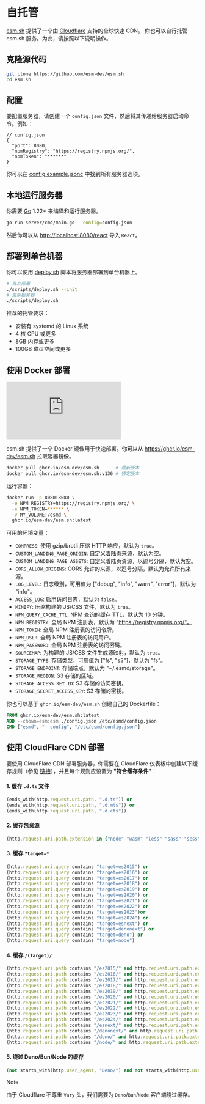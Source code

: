 # 自托管

[esm.sh](https://esm.sh) 提供了一个由 [Cloudflare](https://cloudflare.com) 支持的全球快速 CDN。
你也可以自行托管 esm.sh 服务。为此，请按照以下说明操作。

## 克隆源代码

```bash
git clone https://github.com/esm-dev/esm.sh
cd esm.sh
```

## 配置

要配置服务器，请创建一个 `config.json` 文件，然后将其传递给服务器启动命令。例如：

```jsonc
// config.json
{
  "port": 8080,
  "npmRegistry": "https://registry.npmjs.org/",
  "npmToken": "******"
}
```

你可以在 [config.example.jsonc](./config.example.jsonc) 中找到所有服务器选项。

## 本地运行服务器

你需要 [Go](https://golang.org/dl) 1.22+ 来编译和运行服务器。

```bash
go run server/cmd/main.go --config=config.json
```

然后你可以从 <http://localhost:8080/react> 导入 `React`。

## 部署到单台机器

你可以使用 [deploy.sh](./scripts/deploy.sh) 脚本将服务器部署到单台机器上。

```bash
# 首次部署
./scripts/deploy.sh --init
# 更新服务器
./scripts/deploy.sh
```

推荐的托管要求：

- 安装有 systemd 的 Linux 系统
- 4 核 CPU 或更多
- 8GB 内存或更多
- 100GB 磁盘空间或更多

## 使用 Docker 部署

[![Docker 镜像](https://img.shields.io/github/v/tag/esm-dev/esm.sh?label=Docker&display_name=tag&sort=semver&style=flat&colorA=232323&colorB=232323&logo=docker&logoColor=eeeeee)](https://github.com/esm-dev/esm.sh/pkgs/container/esm.sh)

esm.sh 提供了一个 Docker 镜像用于快速部署。你可以从 <https://ghcr.io/esm-dev/esm.sh> 拉取容器镜像。

```bash
docker pull ghcr.io/esm-dev/esm.sh      # 最新版本
docker pull ghcr.io/esm-dev/esm.sh:v136 # 特定版本
```

运行容器：

```bash
docker run -p 8080:8080 \
  -e NPM_REGISTRY=https://registry.npmjs.org/ \
  -e NPM_TOKEN=****** \
  -v MY_VOLUME:/esmd \
  ghcr.io/esm-dev/esm.sh:latest
```

可用的环境变量：

- `COMPRESS`: 使用 gzip/brotli 压缩 HTTP 响应，默认为 `true`。
- `CUSTOM_LANDING_PAGE_ORIGIN`: 自定义着陆页来源，默认为空。
- `CUSTOM_LANDING_PAGE_ASSETS`: 自定义着陆页资源，以逗号分隔，默认为空。
- `CORS_ALLOW_ORIGINS`: CORS 允许的来源，以逗号分隔，默认为允许所有来源。
- `LOG_LEVEL`: 日志级别，可用值为 ["debug", "info", "warn", "error"]，默认为 "info"。
- `ACCESS_LOG`: 启用访问日志，默认为 `false`。
- `MINIFY`: 压缩构建的 JS/CSS 文件，默认为 `true`。
- `NPM_QUERY_CACHE_TTL`: NPM 查询的缓存 TTL，默认为 10 分钟。
- `NPM_REGISTRY`: 全局 NPM 注册表，默认为 "https://registry.npmjs.org/"。
- `NPM_TOKEN`: 全局 NPM 注册表的访问令牌。
- `NPM_USER`: 全局 NPM 注册表的访问用户。
- `NPM_PASSWORD`: 全局 NPM 注册表的访问密码。
- `SOURCEMAP`: 为构建的 JS/CSS 文件生成源映射，默认为 `true`。
- `STORAGE_TYPE`: 存储类型，可用值为 ["fs", "s3"]，默认为 "fs"。
- `STORAGE_ENDPOINT`: 存储端点，默认为 "~/.esmd/storage"。
- `STORAGE_REGION`: S3 存储的区域。
- `STORAGE_ACCESS_KEY_ID`: S3 存储的访问密钥。
- `STORAGE_SECRET_ACCESS_KEY`: S3 存储的密钥。

你也可以基于 `ghcr.io/esm-dev/esm.sh` 创建自己的 Dockerfile：

```dockerfile
FROM ghcr.io/esm-dev/esm.sh:latest
ADD --chown=esm:esm ./config.json /etc/esmd/config.json
CMD ["esmd", "--config", "/etc/esmd/config.json"]
```

## 使用 CloudFlare CDN 部署

要使用 CloudFlare CDN 部署服务器，你需要在 CloudFlare 仪表板中创建以下缓存规则（参见 [链接](https://developers.cloudflare.com/cache/how-to/cache-rules/create-dashboard/)），并且每个规则应设置为 **"符合缓存条件"**：

#### 1. 缓存 `.d.ts` 文件

```ruby
(ends_with(http.request.uri.path, ".d.ts")) or
(ends_with(http.request.uri.path, ".d.mts")) or
(ends_with(http.request.uri.path, ".d.cts"))
```

#### 2. 缓存包资源

```ruby
(http.request.uri.path.extension in {"node" "wasm" "less" "sass" "scss" "stylus" "styl" "json" "jsonc" "csv" "xml" "plist" "tmLanguage" "tmTheme" "yml" "yaml" "txt" "glsl" "frag" "vert" "md" "mdx" "markdown" "html" "htm" "svg" "png" "jpg" "jpeg" "webp" "gif" "ico" "eot" "ttf" "otf" "woff" "woff2" "m4a" "mp3" "m3a" "ogg" "oga" "wav" "weba" "gz" "tgz" "css" "map"})
```

#### 3. 缓存 `?target=*`

```ruby
(http.request.uri.query contains "target=es2015") or
(http.request.uri.query contains "target=es2016") or
(http.request.uri.query contains "target=es2017") or
(http.request.uri.query contains "target=es2018") or
(http.request.uri.query contains "target=es2019") or
(http.request.uri.query contains "target=es2020") or
(http.request.uri.query contains "target=es2021") or
(http.request.uri.query contains "target=es2022") or
(http.request.uri.query contains "target=es2023")or
(http.request.uri.query contains "target=es2024") or
(http.request.uri.query contains "target=esnext") or
(http.request.uri.query contains "target=denonext") or
(http.request.uri.query contains "target=deno") or
(http.request.uri.query contains "target=node")
```

#### 4. 缓存 `/(target)/`

```ruby
(http.request.uri.path contains "/es2015/" and http.request.uri.path.extension in {"mjs" "map" "css"}) or
(http.request.uri.path contains "/es2016/" and http.request.uri.path.extension in {"mjs" "map" "css"}) or
(http.request.uri.path contains "/es2017/" and http.request.uri.path.extension in {"mjs" "map" "css"}) or
(http.request.uri.path contains "/es2018/" and http.request.uri.path.extension in {"mjs" "map" "css"}) or
(http.request.uri.path contains "/es2019/" and http.request.uri.path.extension in {"mjs" "map" "css"}) or
(http.request.uri.path contains "/es2020/" and http.request.uri.path.extension in {"mjs" "map" "css"}) or
(http.request.uri.path contains "/es2021/" and http.request.uri.path.extension in {"mjs" "map" "css"}) or
(http.request.uri.path contains "/es2022/" and http.request.uri.path.extension in {"mjs" "map" "css"}) or
(http.request.uri.path contains "/es2023/" and http.request.uri.path.extension in {"mjs" "map" "css"}) or
(http.request.uri.path contains "/es2024/" and http.request.uri.path.extension in {"mjs" "map" "css"}) or
(http.request.uri.path contains "/esnext/" and http.request.uri.path.extension in {"mjs" "map" "css"}) or
(http.request.uri.path contains "/denonext/" and http.request.uri.path.extension in {"mjs" "map" "css"}) or
(http.request.uri.path contains "/deno/" and http.request.uri.path.extension in {"mjs" "map" "css"}) or
(http.request.uri.path contains "/node/" and http.request.uri.path.extension in {"mjs" "map" "css"})
```

#### 5. 绕过 Deno/Bun/Node 的缓存

```ruby
(not starts_with(http.user_agent, "Deno/") and not starts_with(http.user_agent, "Bun/") and not starts_with(http.user_agent, "Node/") and not starts_with(http.user_agent, "Node.js/") and http.user_agent ne "undici")
```

> [!NOTE]
> 由于 Cloudflare 不尊重 `Vary` 头，我们需要为 `Deno`/`Bun`/`Node` 客户端绕过缓存。
